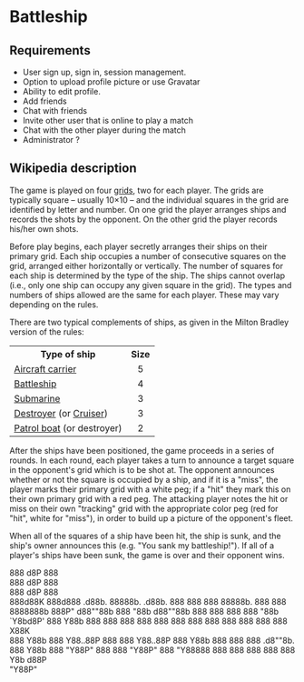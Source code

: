 <h1>Battleship</h1>
<h2><span class="mw-headline" id="Description">Requirements</span></h2>
<ul>
    <li>User sign up, sign in, session management.</li>
    <li>Option to upload profile picture or use Gravatar</li>
    <li>Ability to edit profile.</li>
    <li>Add friends</li>
    <li>Chat with friends</li>
    <li>Invite other user that is online to play a match</li>
    <li>Chat with the other player during the match</li>
    <li>Administrator ?</li>
</ul>

<h2><span class="mw-headline" id="Description">Wikipedia description</span></h2>

<p>The game is played on four <a href="https://en.wikipedia.org/wiki/Grid_(spatial_index)" title="Grid (spatial index)">grids</a>, two for each player. The grids are typically square – usually 10×10 – and the individual squares in the grid are identified by letter and number. On
    one grid the player arranges ships and records the shots by the opponent. On the other grid the player records his/her own shots.</p>
<p>Before play begins, each player secretly arranges their ships on their primary grid. Each ship occupies a number of consecutive squares on the grid, arranged either horizontally or vertically. The number of squares for each ship is determined by the type
    of the ship. The ships cannot overlap (i.e., only one ship can occupy any given square in the grid). The types and numbers of ships allowed are the same for each player. These may vary depending on the rules.</p>
<p>There are two typical complements of ships, as given in the Milton Bradley version of the rules:</p>
<table class="wikitable">
    <tr>
        <th>Type of ship</th>
        <th>Size</th>
    </tr>
    <tr>
        <td><a href="https://en.wikipedia.org/wiki/Aircraft_carrier" title="Aircraft carrier">Aircraft carrier</a></td>
        <td style="text-align:center;">5</td>
    </tr>
    <tr>
        <td><a href="https://en.wikipedia.org/wiki/Battleship" title="Battleship">Battleship</a></td>
        <td style="text-align:center;">4</td>
    </tr>
    <tr>
        <td><a href="https://en.wikipedia.org/wiki/Submarine" title="Submarine">Submarine</a></td>
        <td style="text-align:center;">3</td>
    </tr>
    <tr>
        <td><a href="https://en.wikipedia.org/wiki/Destroyer" title="Destroyer">Destroyer</a> (or <a href="https://en.wikipedia.org/wiki/Cruiser" title="Cruiser">Cruiser</a>)</td>
        <td style="text-align:center;">3</td>
    </tr>
    <tr>
        <td><a href="https://en.wikipedia.org/wiki/Patrol_boat" title="Patrol boat">Patrol boat</a> (or destroyer)</td>
        <td style="text-align:center;">2</td>
    </tr>
</table>
<p>After the ships have been positioned, the game proceeds in a series of rounds. In each round, each player takes a turn to announce a target square in the opponent's grid which is to be shot at. The opponent announces whether or not the square is occupied
    by a ship, and if it is a "miss", the player marks their primary grid with a white peg; if a "hit" they mark this on their own primary grid with a red peg. The attacking player notes the hit or miss on their own "tracking" grid with the appropriate
    color peg (red for "hit", white for "miss"), in order to build up a picture of the opponent's fleet.</p>
<p>When all of the squares of a ship have been hit, the ship is sunk, and the ship's owner announces this (e.g. "You sank my battleship!"). If all of a player's ships have been sunk, the game is over and their opponent wins.</p>


888    d8P                                    888                            
888   d8P                                     888                            
888  d8P                                      888                            
888d88K     888d888 .d88b.  88888b.   .d88b.  888 888  888 88888b.  888  888 
8888888b    888P"  d88""88b 888 "88b d88""88b 888 888  888 888 "88b `Y8bd8P' 
888  Y88b   888    888  888 888  888 888  888 888 888  888 888  888   X88K   
888   Y88b  888    Y88..88P 888  888 Y88..88P 888 Y88b 888 888  888 .d8""8b. 
888    Y88b 888     "Y88P"  888  888  "Y88P"  888  "Y88888 888  888 888  888 
                                                       888                   
                                                  Y8b d88P                   
                                                   "Y88P"                    
